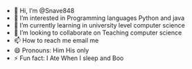 - 👋 Hi, I’m @Snave848
- 👀 I’m interested in Programming languages Python and java
- 🌱 I’m currently learning in university level computer science 
- 💞️ I’m looking to collaborate on Teaching computer science 
- 📫 How to reach me email me
- 😄 Pronouns: Him His only 
- ⚡ Fun fact: I Ate When I sleep and Boo 

<!---
Snave848/Snave848 is a ✨ special ✨ repository because its `README.md` (this file) appears on your GitHub profile.
You can click the Preview link to take a look at your changes.
--->
